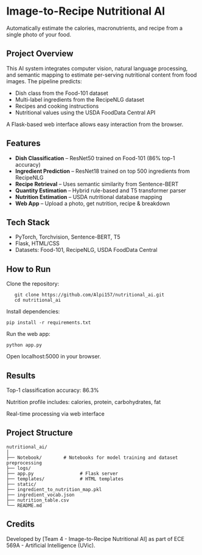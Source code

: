 # Image-to-Recipe Nutritional AI

Automatically estimate the calories, macronutrients, and recipe from a single photo of your food.

## Project Overview

This AI system integrates computer vision, natural language processing, and semantic mapping to estimate per-serving nutritional content from food images. The pipeline predicts:
- Dish class from the Food-101 dataset
- Multi-label ingredients from the RecipeNLG dataset
- Recipes and cooking instructions
- Nutritional values using the USDA FoodData Central API

A Flask-based web interface allows easy interaction from the browser.

## Features

- **Dish Classification** – ResNet50 trained on Food-101 (86% top-1 accuracy)
- **Ingredient Prediction** – ResNet18 trained on top 500 ingredients from RecipeNLG
- **Recipe Retrieval** – Uses semantic similarity from Sentence-BERT
- **Quantity Estimation** – Hybrid rule-based and T5 transformer parser
- **Nutrition Estimation** – USDA nutritional database mapping
- **Web App** – Upload a photo, get nutrition, recipe & breakdown

## Tech Stack

- PyTorch, Torchvision, Sentence-BERT, T5
- Flask, HTML/CSS
- Datasets: Food-101, RecipeNLG, USDA FoodData Central

## How to Run

Clone the repository:
```
   git clone https://github.com/Alpi157/nutritional_ai.git
   cd nutritional_ai
```

Install dependencies:
```
pip install -r requirements.txt
```

Run the web app:
```
python app.py
```
Open localhost:5000 in your browser.

## Results
Top-1 classification accuracy: 86.3%

Nutrition profile includes: calories, protein, carbohydrates, fat

Real-time processing via web interface

## Project Structure

```
nutritional_ai/
│
├── Notebook/        # Notebooks for model training and dataset preprocessing
├── logs/      
├── app.py                 # Flask server
├── templates/             # HTML templates
├── static/                
├── ingredient_to_nutrition_map.pkl
├── ingredient_vocab.json
├── nutrition_table.csv
└── README.md
```

## Credits
Developed by [Team 4 - Image-to-Recipe Nutritional AI] as part of ECE 569A - Artificial Intelligence (UVic).

